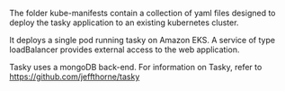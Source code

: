 The folder kube-manifests contain a collection of yaml files designed to deploy the tasky application to an existing kubernetes cluster.

It deploys a single pod running tasky on Amazon EKS.  A service of type loadBalancer provides external access to the web application.

Tasky uses a mongoDB back-end.  For information on Tasky, refer to https://github.com/jeffthorne/tasky
